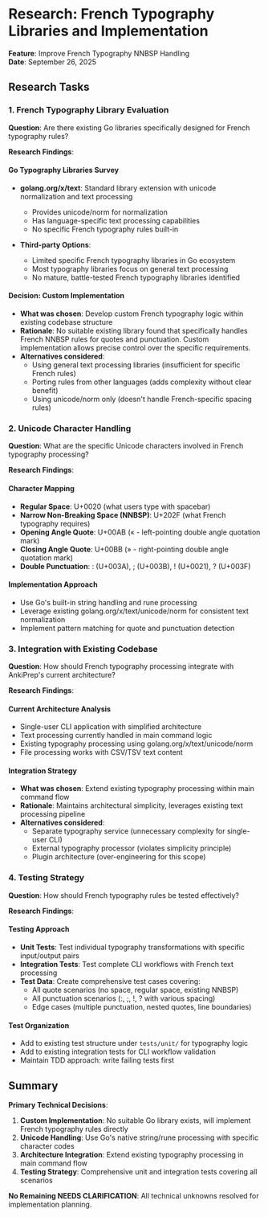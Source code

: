 # Research: French Typography Libraries and Implementation

**Feature**: Improve French Typography NNBSP Handling  
**Date**: September 26, 2025

## Research Tasks

### 1. French Typography Library Evaluation
**Question**: Are there existing Go libraries specifically designed for French typography rules?

**Research Findings**:

#### Go Typography Libraries Survey
- **golang.org/x/text**: Standard library extension with unicode normalization and text processing
  - Provides unicode/norm for normalization
  - Has language-specific text processing capabilities
  - No specific French typography rules built-in
  
- **Third-party Options**:
  - Limited specific French typography libraries in Go ecosystem
  - Most typography libraries focus on general text processing
  - No mature, battle-tested French typography libraries identified

#### Decision: Custom Implementation
- **What was chosen**: Develop custom French typography logic within existing codebase structure
- **Rationale**: No suitable existing library found that specifically handles French NNBSP rules for quotes and punctuation. Custom implementation allows precise control over the specific requirements.
- **Alternatives considered**: 
  - Using general text processing libraries (insufficient for specific French rules)
  - Porting rules from other languages (adds complexity without clear benefit)
  - Using unicode/norm only (doesn't handle French-specific spacing rules)

### 2. Unicode Character Handling
**Question**: What are the specific Unicode characters involved in French typography processing?

**Research Findings**:

#### Character Mapping
- **Regular Space**: U+0020 (what users type with spacebar)
- **Narrow Non-Breaking Space (NNBSP)**: U+202F (what French typography requires)
- **Opening Angle Quote**: U+00AB (« - left-pointing double angle quotation mark)
- **Closing Angle Quote**: U+00BB (» - right-pointing double angle quotation mark)
- **Double Punctuation**: : (U+003A), ; (U+003B), ! (U+0021), ? (U+003F)

#### Implementation Approach
- Use Go's built-in string handling and rune processing
- Leverage existing golang.org/x/text/unicode/norm for consistent text normalization
- Implement pattern matching for quote and punctuation detection

### 3. Integration with Existing Codebase
**Question**: How should French typography processing integrate with AnkiPrep's current architecture?

**Research Findings**:

#### Current Architecture Analysis
- Single-user CLI application with simplified architecture
- Text processing currently handled in main command logic
- Existing typography processing using golang.org/x/text/unicode/norm
- File processing works with CSV/TSV text content

#### Integration Strategy
- **What was chosen**: Extend existing typography processing within main command flow
- **Rationale**: Maintains architectural simplicity, leverages existing text processing pipeline
- **Alternatives considered**:
  - Separate typography service (unnecessary complexity for single-user CLI)
  - External typography processor (violates simplicity principle)
  - Plugin architecture (over-engineering for this scope)

### 4. Testing Strategy
**Question**: How should French typography rules be tested effectively?

**Research Findings**:

#### Testing Approach
- **Unit Tests**: Test individual typography transformations with specific input/output pairs
- **Integration Tests**: Test complete CLI workflows with French text processing
- **Test Data**: Create comprehensive test cases covering:
  - All quote scenarios (no space, regular space, existing NNBSP)
  - All punctuation scenarios (:, ;, !, ? with various spacing)
  - Edge cases (multiple punctuation, nested quotes, line boundaries)

#### Test Organization
- Add to existing test structure under `tests/unit/` for typography logic
- Add to existing integration tests for CLI workflow validation
- Maintain TDD approach: write failing tests first

## Summary

**Primary Technical Decisions**:
1. **Custom Implementation**: No suitable Go library exists, will implement French typography rules directly
2. **Unicode Handling**: Use Go's native string/rune processing with specific character codes
3. **Architecture Integration**: Extend existing typography processing in main command flow
4. **Testing Strategy**: Comprehensive unit and integration tests covering all scenarios

**No Remaining NEEDS CLARIFICATION**: All technical unknowns resolved for implementation planning.
